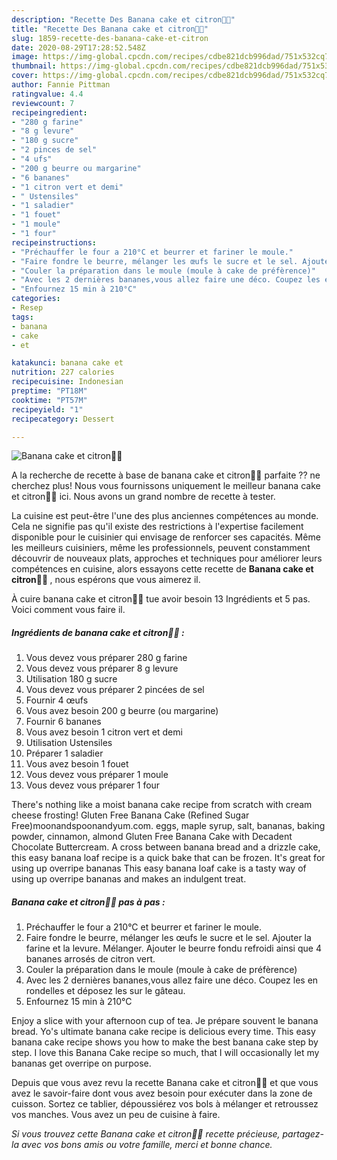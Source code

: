 ```yaml
---
description: "Recette Des Banana cake et citron🍌🍋"
title: "Recette Des Banana cake et citron🍌🍋"
slug: 1859-recette-des-banana-cake-et-citron
date: 2020-08-29T17:28:52.548Z
image: https://img-global.cpcdn.com/recipes/cdbe821dcb996dad/751x532cq70/banana-cake-et-citron🍌🍋-photo-principale-de-la-recette.jpg
thumbnail: https://img-global.cpcdn.com/recipes/cdbe821dcb996dad/751x532cq70/banana-cake-et-citron🍌🍋-photo-principale-de-la-recette.jpg
cover: https://img-global.cpcdn.com/recipes/cdbe821dcb996dad/751x532cq70/banana-cake-et-citron🍌🍋-photo-principale-de-la-recette.jpg
author: Fannie Pittman
ratingvalue: 4.4
reviewcount: 7
recipeingredient:
- "280 g farine"
- "8 g levure"
- "180 g sucre"
- "2 pinces de sel"
- "4 ufs"
- "200 g beurre ou margarine"
- "6 bananes"
- "1 citron vert et demi"
- " Ustensiles"
- "1 saladier"
- "1 fouet"
- "1 moule"
- "1 four"
recipeinstructions:
- "Préchauffer le four a 210°C et beurrer et fariner le moule."
- "Faire fondre le beurre, mélanger les œufs le sucre et le sel. Ajouter la farine et la levure. Mélanger. Ajouter le beurre fondu refroidi ainsi que 4 bananes arrosés de citron vert."
- "Couler la préparation dans le moule (moule à cake de préfèrence)"
- "Avec les 2 dernières bananes,vous allez faire une déco. Coupez les en rondelles et déposez les sur le gâteau."
- "Enfournez 15 min à 210°C"
categories:
- Resep
tags:
- banana
- cake
- et

katakunci: banana cake et 
nutrition: 227 calories
recipecuisine: Indonesian
preptime: "PT18M"
cooktime: "PT57M"
recipeyield: "1"
recipecategory: Dessert

---
```



![Banana cake et citron🍌🍋](https://img-global.cpcdn.com/recipes/cdbe821dcb996dad/751x532cq70/banana-cake-et-citron🍌🍋-photo-principale-de-la-recette.jpg)

A la recherche de recette à base de banana cake et citron🍌🍋 parfaite ?? ne cherchez plus! Nous vous fournissons uniquement le meilleur banana cake et citron🍌🍋 ici. Nous avons un grand nombre de recette à tester.

La cuisine est peut-être l'une des plus anciennes compétences au monde. Cela ne signifie pas qu'il existe des restrictions à l'expertise facilement disponible pour le cuisinier qui envisage de renforcer ses capacités. Même les meilleurs cuisiniers, même les professionnels, peuvent constamment découvrir de nouveaux plats, approches et techniques pour améliorer leurs compétences en cuisine, alors essayons cette recette de <strong> Banana cake et citron🍌🍋 </strong>, nous espérons que vous aimerez il.

<!--inarticleads1-->

À cuire banana cake et citron🍌🍋 tue avoir besoin 13 Ingrédients et 5 pas. Voici comment vous faire il.

##### Ingrédients de banana cake et citron🍌🍋 :

1. Vous devez vous préparer 280 g farine
1. Vous devez vous préparer 8 g levure
1. Utilisation 180 g sucre
1. Vous devez vous préparer 2 pincées de sel
1. Fournir 4 œufs
1. Vous avez besoin 200 g beurre (ou margarine)
1. Fournir 6 bananes
1. Vous avez besoin 1 citron vert et demi
1. Utilisation  Ustensiles
1. Préparer 1 saladier
1. Vous avez besoin 1 fouet
1. Vous devez vous préparer 1 moule
1. Vous devez vous préparer 1 four


There&#39;s nothing like a moist banana cake recipe from scratch with cream cheese frosting! Gluten Free Banana Cake (Refined Sugar Free)moonandspoonandyum.com. eggs, maple syrup, salt, bananas, baking powder, cinnamon, almond Gluten Free Banana Cake with Decadent Chocolate Buttercream. A cross between banana bread and a drizzle cake, this easy banana loaf recipe is a quick bake that can be frozen. It&#39;s great for using up overripe bananas This easy banana loaf cake is a tasty way of using up overripe bananas and makes an indulgent treat. 

<!--inarticleads2-->

##### Banana cake et citron🍌🍋 pas à pas :

1. Préchauffer le four a 210°C et beurrer et fariner le moule.
1. Faire fondre le beurre, mélanger les œufs le sucre et le sel. Ajouter la farine et la levure. Mélanger. Ajouter le beurre fondu refroidi ainsi que 4 bananes arrosés de citron vert.
1. Couler la préparation dans le moule (moule à cake de préfèrence)
1. Avec les 2 dernières bananes,vous allez faire une déco. Coupez les en rondelles et déposez les sur le gâteau.
1. Enfournez 15 min à 210°C


Enjoy a slice with your afternoon cup of tea. Je prépare souvent le banana bread. Yo&#39;s ultimate banana cake recipe is delicious every time. This easy banana cake recipe shows you how to make the best banana cake step by step. I love this Banana Cake recipe so much, that I will occasionally let my bananas get overripe on purpose. 

<!--inarticleads1-->

<p>
Depuis que vous avez revu la recette Banana cake et citron🍌🍋 et que vous avez le savoir-faire dont vous avez besoin pour exécuter dans la zone de cuisson. Sortez ce tablier, dépoussiérez vos bols à mélanger et retroussez vos manches. Vous avez un peu de cuisine à faire.
</p>

<p>
<i>Si vous trouvez cette Banana cake et citron🍌🍋 recette précieuse, partagez-la avec vos bons amis ou votre famille, merci et bonne chance.</i>
</p>
